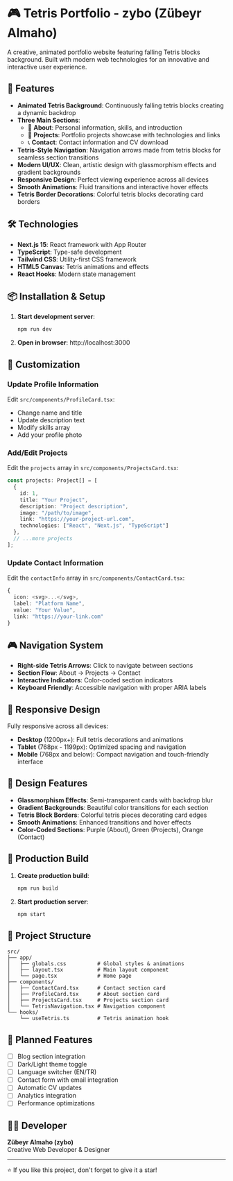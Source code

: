# 🎮 Tetris Portfolio - zybo (Zübeyr Almaho)

A creative, animated portfolio website featuring falling Tetris blocks background. Built with modern web technologies for an innovative and interactive user experience.

## 🚀 Features

- **Animated Tetris Background**: Continuously falling tetris blocks creating a dynamic backdrop
- **Three Main Sections**:
  - 👤 **About**: Personal information, skills, and introduction
  - 💼 **Projects**: Portfolio projects showcase with technologies and links
  - 📞 **Contact**: Contact information and CV download
- **Tetris-Style Navigation**: Navigation arrows made from tetris blocks for seamless section transitions
- **Modern UI/UX**: Clean, artistic design with glassmorphism effects and gradient backgrounds
- **Responsive Design**: Perfect viewing experience across all devices
- **Smooth Animations**: Fluid transitions and interactive hover effects
- **Tetris Border Decorations**: Colorful tetris blocks decorating card borders

## 🛠️ Technologies

- **Next.js 15**: React framework with App Router
- **TypeScript**: Type-safe development
- **Tailwind CSS**: Utility-first CSS framework
- **HTML5 Canvas**: Tetris animations and effects
- **React Hooks**: Modern state management

## 📦 Installation & Setup

1. **Start development server**:
   ```bash
   npm run dev
   ```

2. **Open in browser**:
   http://localhost:3000

## 🎨 Customization

### Update Profile Information

Edit `src/components/ProfileCard.tsx`:
- Change name and title
- Update description text
- Modify skills array
- Add your profile photo

### Add/Edit Projects

Edit the `projects` array in `src/components/ProjectsCard.tsx`:
```typescript
const projects: Project[] = [
  {
    id: 1,
    title: "Your Project",
    description: "Project description",
    image: "/path/to/image",
    link: "https://your-project-url.com",
    technologies: ["React", "Next.js", "TypeScript"]
  },
  // ...more projects
];
```

### Update Contact Information

Edit the `contactInfo` array in `src/components/ContactCard.tsx`:
```typescript
{
  icon: <svg>...</svg>,
  label: "Platform Name",
  value: "Your Value",
  link: "https://your-link.com"
}
```

## 🎮 Navigation System

- **Right-side Tetris Arrows**: Click to navigate between sections
- **Section Flow**: About → Projects → Contact
- **Interactive Indicators**: Color-coded section indicators
- **Keyboard Friendly**: Accessible navigation with proper ARIA labels

## 📱 Responsive Design

Fully responsive across all devices:
- **Desktop** (1200px+): Full tetris decorations and animations
- **Tablet** (768px - 1199px): Optimized spacing and navigation
- **Mobile** (768px and below): Compact navigation and touch-friendly interface

## 🎨 Design Features

- **Glassmorphism Effects**: Semi-transparent cards with backdrop blur
- **Gradient Backgrounds**: Beautiful color transitions for each section
- **Tetris Block Borders**: Colorful tetris pieces decorating card edges
- **Smooth Animations**: Enhanced transitions and hover effects
- **Color-Coded Sections**: Purple (About), Green (Projects), Orange (Contact)

## 🚀 Production Build

1. **Create production build**:
   ```bash
   npm run build
   ```

2. **Start production server**:
   ```bash
   npm start
   ```

## 📁 Project Structure

```
src/
├── app/
│   ├── globals.css          # Global styles & animations
│   ├── layout.tsx           # Main layout component
│   └── page.tsx             # Home page
├── components/
│   ├── ContactCard.tsx      # Contact section card
│   ├── ProfileCard.tsx      # About section card
│   ├── ProjectsCard.tsx     # Projects section card
│   └── TetrisNavigation.tsx # Navigation component
└── hooks/
    └── useTetris.ts         # Tetris animation hook
```

## 🎯 Planned Features

- [ ] Blog section integration
- [ ] Dark/Light theme toggle
- [ ] Language switcher (EN/TR)
- [ ] Contact form with email integration
- [ ] Automatic CV updates
- [ ] Analytics integration
- [ ] Performance optimizations

## 👨‍💻 Developer

**Zübeyr Almaho (zybo)**  
Creative Web Developer & Designer

---

⭐ If you like this project, don't forget to give it a star!

